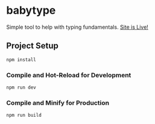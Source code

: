 # babytype

Simple tool to help with typing fundamentals.
[Site is Live!](https://babytype.xyz)

## Project Setup

```sh
npm install
```

### Compile and Hot-Reload for Development

```sh
npm run dev
```

### Compile and Minify for Production

```sh
npm run build
```


